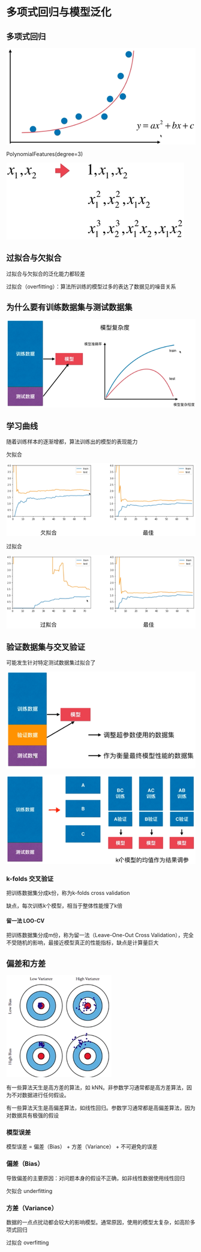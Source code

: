# 多项式回归与模型泛化

## 多项式回归

![多项式回归](images/多项式回归.png)

PolynomialFeatures(degree=3)

![PolynomialFeatures](images/PolynomialFeatures.png)

## 过拟合与欠拟合

过拟合与欠拟合的泛化能力都较差

过拟合（overfitting）：算法所训练的模型过多的表达了数据见的噪音关系

## 为什么要有训练数据集与测试数据集

![为什么要有训练数据集和测试数据集](images/为什么要有训练数据集和测试数据集.png)

## 学习曲线

随着训练样本的逐渐增都，算法训练出的模型的表现能力

欠拟合

![欠拟合](images/欠拟合.png)

过拟合

![欠拟合](images/过拟合.png)

## 验证数据集与交叉验证

可能发生针对特定测试数据集过拟合了

![验证数据集](images/验证数据集.png)

![交叉验证](images/交叉验证.png)

### k-folds 交叉验证

把训练数据集分成k份，称为k-folds cross validation

缺点，每次训练k个模型，相当于整体性能慢了k倍

#### 留一法 LOO-CV

把训练数据集分成m份，称为留一法（Leave-One-Out Cross Validation），完全不受随机的影响，最接近模型真正的性能指标，缺点是计算量巨大

## 偏差和方差

![偏差和方差](images/偏差和方差.png)

有一些算法天生是高方差的算法，如 kNN。非参数学习通常都是高方差算法，因为不对数据进行任何假设。

有一些算法天生是高偏差算法，如线性回归。参数学习通常都是高偏差算法，因为对数据具有极强的假设

### 模型误差

模型误差 = 偏差（Bias） + 方差（Variance） + 不可避免的误差

### 偏差（Bias）

导致偏差的主要原因：对问题本身的假设不正确，如非线性数据使用线性回归

欠拟合 underfitting

### 方差（Variance）

数据的一点点扰动都会较大的影响模型。通常原因，使用的模型太复杂，如高阶多项式回归

过拟合 overfitting
